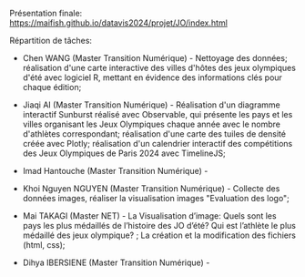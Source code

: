 Présentation finale: https://maifish.github.io/datavis2024/projet/JO/index.html

Répartition de tâches: 

  - Chen WANG (Master Transition Numérique) - Nettoyage des données; réalisation d'une carte interactive des villes d'hôtes des jeux olympiques d'été avec logiciel R, mettant en évidence des informations clés pour chaque édition;

  - Jiaqi AI (Master Transition Numérique) - Réalisation d'un diagramme interactif Sunburst réalisé avec Observable, qui présente les pays et les villes organisant les Jeux Olympiques chaque année avec le nombre d'athlètes correspondant; réalisation d'une carte des tuiles de densité créée avec Plotly; réalisation d'un calendrier interactif des compétitions des Jeux Olympiques de Paris 2024 avec TimelineJS;

  - Imad Hantouche (Master Transition Numérique) -
    
  - Khoi Nguyen NGUYEN (Master Transition Numérique) - Collecte des données images, réaliser la visualisation images "Evaluation 
  des logo";
    
  - Mai TAKAGI (Master NET) - La Visualisation d’image: Quels sont les pays les plus médaillés de l’histoire des JO d’été?
  ⁠Qui est l’athlète le plus médaillé des jeux olympique? ; La création et la modification des fichiers (html, css);

  - Dihya IBERSIENE (Master Transition Numérique) -

  
